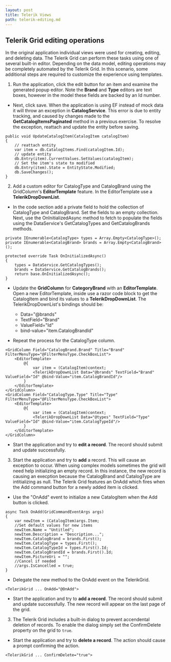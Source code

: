 ```yaml
---
layout: post
title: Telerik Views
path: telerik-editing.md
---
```


## Telerik Grid editing operations

In the original application individual views were used for creating, editing, and deleting data. The Telerik Grid can perform these tasks using one of several built-in editor. Depending on the data model, editing operations may be completely automated by the Telerik Grid. In this scenario, some additional steps are required to customize the experience using templates. 

1. Run the application, click the edit button for an item and examine the generated popup editor. Note the **Brand** and **Type** editors are text boxes, however in the model these fields are backed by an Id number.

* Next, click save. When the application is using EF instead of mock data it will throw an exception in **CatalogService**. This error is due to entity tracking, and caused by changes made to the **GetCatalogItemsPaginated** method in a previous exercise. To resolve the exception, reattach and update the entity before saving.

```
public void UpdateCatalogItem(CatalogItem catalogItem)
{
    // reattach entity
    var item = db.CatalogItems.Find(catalogItem.Id); 
    // update entity 
    db.Entry(item).CurrentValues.SetValues(catalogItem);
    // Set the item's state to modified 
    db.Entry(item).State = EntityState.Modified;
    db.SaveChanges();
}
```

2. Add a custom editor for CatalogType and CatalogBrand using the GridColumn's **EditorTemplate** feature. In the EditorTemplate use a **TelerikDropDownList**.

* In the code section add a private field to hold the collection of CatalogType and CatalogBrand. Set the fields to an empty collection. Next, use the OnInitializedAsync method to fetch to populate the fields using the DataService's GetCatalogTypes and GetCatalogBrands methods.

```
private IEnumerable<CatalogType> types = Array.Empty<CatalogType>();
private IEnumerable<CatalogBrand> brands = Array.Empty<CatalogBrand>();

protected override Task OnInitializedAsync()
{
    types = DataService.GetCatalogTypes();
    brands = DataService.GetCatalogBrands();
    return base.OnInitializedAsync();
}
```

* Update the **GridColumn** for **CategoryBrand** with an **EditorTemplate**. Open a new EditorTemplate, inside use a razor code block to get the CatalogItem and bind its values to a **TelerikDropDownList**. The TelerikDropDownList's bindings should be:
    * Data="@brands"
    * TextField="Brand"
    * ValueField="Id"
    * bind-value="item.CatalogBrandId"
    
* Repeat the process for the CatalogType column.

```
<GridColumn Field="CatalogBrand.Brand" Title="Brand" FilterMenuType="@FilterMenuType.CheckBoxList">
    <EditorTemplate>
        @{
            var item = (CatalogItem)context;
            <TelerikDropDownList Data="@brands" TextField="Brand" ValueField="Id" @bind-Value="item.CatalogBrandId"/>
        }
    </EditorTemplate>
</GridColumn>
<GridColumn Field="CatalogType.Type" Title="Type" FilterMenuType="@FilterMenuType.CheckBoxList">
    <EditorTemplate>
        @{
            var item = (CatalogItem)context;
            <TelerikDropDownList Data="@types" TextField="Type" ValueField="Id" @bind-Value="item.CatalogTypeId"/>
        }
    </EditorTemplate>
</GridColumn>
```

* Start the application and try to **edit a record**. The record should submit and update successfully. 

3. Start the application and try to **add** a record. This will cause an exception to occur. When using complex models sometimes the grid will need help initializing an empty record. In this instance, the new record is causing an execption because the CatalogBrand and CatalogType are intitializing as null. The Telerik Grid features an OnAdd which fires when the Add command button for a newly added item is clicked.

* Use the "OnAdd" event to initialize a new CatalogItem when the Add button is clicked.

```
async Task OnAdd(GridCommandEventArgs args)
{
    var newItem = (CatalogItem)args.Item;
    //Set default values for new items
    newItem.Name = "Untitled";
    newItem.Description = "Description...";
    newItem.CatalogBrand = brands.First();
    newItem.CatalogType = types.First();
    newItem.CatalogTypeId = types.First().Id;
    newItem.CatalogBrandId = brands.First().Id;
    newItem.PictureUri = "";
    //Cancel if needed
    //args.IsCancelled = true;
}
```

* Delegate the new method to the OnAdd event on the TelerikGrid.

```
<TelerikGrid ... OnAdd="@OnAdd">
```

* Start the application and try to **add a record**. The record should submit and update successfully. The new record will appear on the last page of the grid.

3. The Telerik Grid includes a built-in dialog to prevent accendental deletion of records. To enable the dialog simply set the ConfirmDelete property on the grid to `true`.

* Start the application and try to **delete a record**. The action should cause a prompt confirming the action.

```
<TelerikGrid ... ConfirmDelete="true">
```
